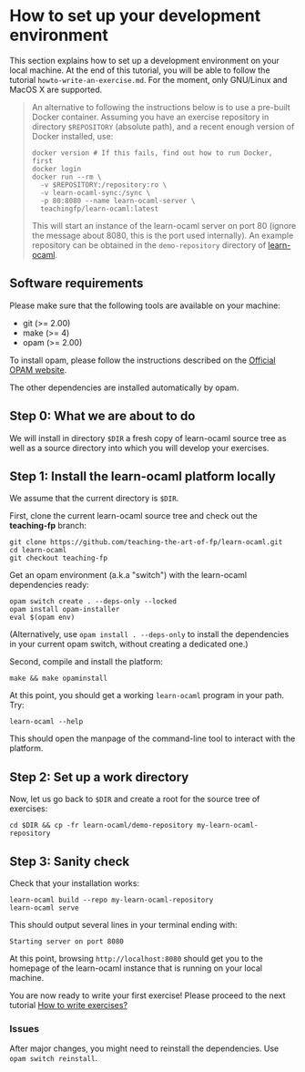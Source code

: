 How to set up your development environment
=========================================

This section explains how to set up a development environment on your
local machine. At the end of this tutorial, you will be able to follow
the tutorial `howto-write-an-exercise.md`. For the moment, only
GNU/Linux and MacOS X are supported.

> An alternative to following the instructions below is to use a pre-built
> Docker container. Assuming you have an exercise repository in directory
> `$REPOSITORY` (absolute path), and a recent enough version of Docker installed,
> use:
>
>     docker version # If this fails, find out how to run Docker, first
>     docker login
>     docker run --rm \
>       -v $REPOSITORY:/repository:ro \
>       -v learn-ocaml-sync:/sync \
>       -p 80:8080 --name learn-ocaml-server \
>       teachingfp/learn-ocaml:latest
>
> This will start an instance of the learn-ocaml server on port 80 (ignore the
> message about 8080, this is the port used internally).
> An example repository can be obtained in the `demo-repository` directory of
> [learn-ocaml](https://github.com/teaching-the-art-of-fp/learn-ocaml/archive/teaching-fp.zip).

## Software requirements

Please make sure that the following tools are available on your machine:
  - git    (>= 2.00)
  - make   (>= 4)
  - opam   (>= 2.00)

To install opam, please follow the instructions described on the
[Official OPAM website](https://opam.ocaml.org/doc/Install.html).

The other dependencies are installed automatically by opam.

## Step 0: What we are about to do

We will install in directory ``$DIR`` a fresh copy of learn-ocaml
source tree as well as a source directory into which you will develop
your exercises.

## Step 1: Install the learn-ocaml platform locally

We assume that the current directory is `$DIR`.

First, clone the current learn-ocaml source tree and check out the **teaching-fp** branch:
```
git clone https://github.com/teaching-the-art-of-fp/learn-ocaml.git
cd learn-ocaml
git checkout teaching-fp
```

Get an opam environment (a.k.a "switch") with the learn-ocaml dependencies
ready:
```
opam switch create . --deps-only --locked
opam install opam-installer
eval $(opam env)
```
(Alternatively, use `opam install . --deps-only` to install the dependencies in
your current opam switch, without creating a dedicated one.)


Second, compile and install the platform:
```
make && make opaminstall
```

At this point, you should get a working `learn-ocaml` program in
your path. Try:
```
learn-ocaml --help
```
This should open the manpage of the command-line tool to interact
with the platform.

## Step 2: Set up a work directory

Now, let us go back to `$DIR` and create a root for the source tree of exercises:
```
cd $DIR && cp -fr learn-ocaml/demo-repository my-learn-ocaml-repository
```

## Step 3: Sanity check

Check that your installation works:
```
learn-ocaml build --repo my-learn-ocaml-repository
learn-ocaml serve
```

This should output several lines in your terminal ending with:
```
Starting server on port 8080
```

At this point, browsing `http://localhost:8080` should get you to the
homepage of the learn-ocaml instance that is running on your local
machine.

You are now ready to write your first exercise! Please proceed to
the next tutorial [How to write exercises?](../howto-write-exercises)


### Issues
After major changes, you might need to reinstall the dependencies. Use `opam switch reinstall`.